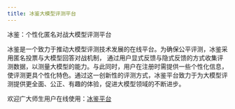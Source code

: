```yaml
---
title: 冰鉴大模型评测平台
---
```


冰鉴：个性化匿名对战大模型评测平台

<!--more-->

冰鉴是一个致力于推动大模型评测技术发展的在线平台。为确保公平评测，冰鉴采用匿名投票与大模型回答对战机制， 通过用户显式反馈与隐式反馈的方式收集评测数据，以测量大模型的能力。与此同时，用户在注册时需提供一些个性化信息， 使评测更具个性化特色。通过这一创新性的评测方式，冰鉴平台致力于为大模型评测提供更全面、公正、有趣的体验，促进大模型领域的不断进步。

欢迎广大师生用户在线使用：[冰鉴平台](https://bingjian.bdaa.pro/)